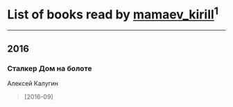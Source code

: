 # List of books read by [mamaev_kirill](http://vk.com/id18936412)<sup>1</sup>
---

## 2016

### Сталкер Дом на болоте
Алексей Калугин
> [2016-09] 



